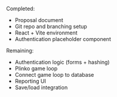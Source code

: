 Completed:
- Proposal document
- Git repo and branching setup
- React + Vite environment
- Authentication placeholder component

Remaining:
- Authentication logic (forms + hashing)
- Plinko game loop
- Connect game loop to database
- Reporting UI
- Save/load integration
